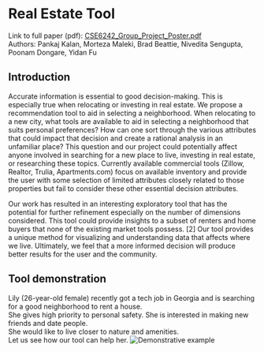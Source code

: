 # Real Estate Tool
Link to full paper (pdf): <a href=https://github.com/pkalan-gatech/pkalan-gatech.github.io/blob/main/myfirstbook/CSE6242_Group_Project_Poster.pdf>CSE6242_Group_Project_Poster.pdf</a>\
Authors: Pankaj Kalan, Morteza Maleki, Brad Beattie, Nivedita Sengupta, Poonam Dongare, Yidan Fu

## Introduction
Accurate information is essential to good decision-making. This is especially true when relocating or investing in real estate. We propose a recommendation tool to aid in selecting a neighborhood. When relocating to a new city, what tools are available to aid in selecting a neighborhood that suits personal preferences? How can one sort through the various attributes that could impact that decision and create a rational analysis in an unfamiliar place? This question and our project could potentially affect anyone involved in searching for a new place to live, investing in real estate, or researching these topics. Currently available commercial tools (Zillow, Realtor, Trulia, Apartments.com) focus on available inventory and provide the user with some selection of limited attributes closely related to those properties but fail to consider these other essential decision attributes.

Our work has resulted in an interesting exploratory tool that has the potential for further refinement especially on the number of dimensions considered. This tool could provide insights to a subset of renters and home buyers that none of the existing market tools possess. [2] Our tool provides a unique method for visualizing and understanding data that affects where we live. Ultimately, we feel that a more informed decision will produce better results for the user and the community.

## Tool demonstration
Lily (26-year-old female) recently got a tech job in Georgia and is searching for a good neighborhood to rent a house.\
She gives high priority to personal safety. She is interested in making new friends and date people.\
She would like to live closer to nature and amenities.\
Let us see how our tool can help her.
<img src="example.png?raw=true:, width=100" alt="Demonstrative example">